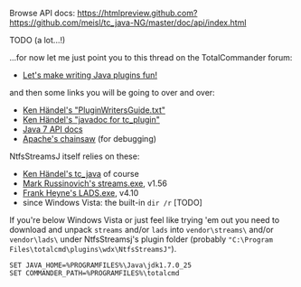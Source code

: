 Browse API docs: https://htmlpreview.github.com?https://github.com/meisl/tc_java-NG/master/doc/api/index.html


TODO (a lot...!)

...for now let me just point you to this thread on the TotalCommander forum:
* [Let's make writing Java plugins fun!](http://ghisler.ch/board/viewtopic.php?t=39016)

and then some links you will be going to over and over:
* [Ken Händel's "PluginWritersGuide.txt"](http://java.totalcmd.net/V1.7/PluginWritersGuide.txt)
* [Ken Händel's "javadoc for tc_plugin"](http://java.totalcmd.net/V1.7/javadoc/index.html)
* [Java 7 API docs](http://docs.oracle.com/javase/7/docs/api/)
* [Apache's chainsaw](http://logging.apache.org/chainsaw/download.html) (for debugging)

NtfsStreamsJ itself relies on these:
* [Ken Händel's tc_java](http://www.totalcmd.net/plugring/tc_java.html) of course
* [Mark Russinovich's streams.exe](http://technet.microsoft.com/de-de/sysinternals/bb897440), v1.56
* [Frank Heyne's LADS.exe](http://www.heysoft.de/en/software/lads.php?lang=EN), v4.10
* since Windows Vista: the built-in `dir /r` [TODO]

If you're below Windows Vista or just feel like trying 'em out you need to download and unpack
`streams` and/or `lads` into `vendor\streams\` and/or `vendor\lads\` under NtfsStreamsj's plugin folder
(probably `"C:\Program Files\totalcmd\plugins\wdx\NtfsStreamsJ"`).

```
SET JAVA_HOME=%PROGRAMFILES%\Java\jdk1.7.0_25
SET COMMANDER_PATH=%PROGRAMFILES%\totalcmd
```
